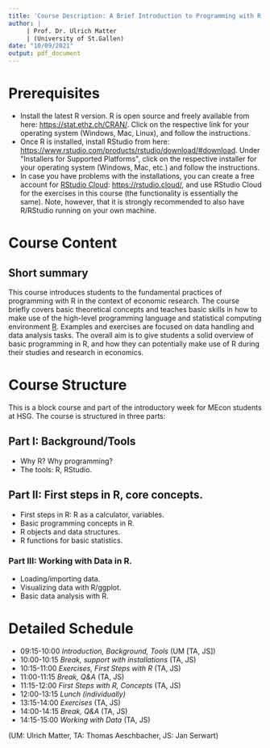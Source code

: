 ```yaml
---
title: 'Course Description: A Brief Introduction to Programming with R'
author: |
     | Prof. Dr. Ulrich Matter
     | (University of St.Gallen)
date: "10/09/2021"
output: pdf_document
---
```



# Prerequisites

- Install the latest R version. R is open source and freely available from here: https://stat.ethz.ch/CRAN/. Click on the respective link for your operating system (Windows, Mac, Linux), and follow the instructions.
- Once R is installed, install RStudio from here: https://www.rstudio.com/products/rstudio/download/#download. Under "Installers for Supported Platforms", click on the respective installer for your operating system (Windows, Mac, etc.) and follow the instructions.
- In case you have problems with the installations, you can create a free account for [RStudio Cloud](https://rstudio.cloud/): https://rstudio.cloud/, and use RStudio Cloud for the exercises in this course (the functionality is essentially the same). Note, however, that it is strongly recommended to also have R/RStudio running on your own machine.


# Course Content

## Short summary
This course introduces students to the fundamental practices of programming with R in the context of economic research. The course briefly covers basic theoretical concepts and teaches basic skills in how to make use of the high-level programming language and statistical computing environment [R](https://www.r-project.org/). Examples and exercises are focused on data handling and data analysis tasks. The overall aim is to give students a solid overview of basic programming in R, and how they can potentially make use of R during their studies and research in economics.


# Course Structure
This is a block course and part of the introductory week for MEcon students at HSG. The course is structured in three parts:

## Part I: Background/Tools

 - Why R? Why programming?
 - The tools: R, RStudio.

## Part II: First steps in R, core concepts.

 - First steps in R: R as a calculator, variables.
 - Basic programming concepts in R.
 - R objects and data structures.
 - R functions for basic statistics.

### Part III: Working with Data in R.

 - Loading/importing data.
 - Visualizing data with R/ggplot.
 - Basic data analysis with R.
 
 
# Detailed Schedule
 
- 09:15-10:00 *Introduction, Background, Tools* (UM [TA, JS])
- 10:00-10:15 *Break, support with installations* (TA, JS)
- 10:15-11:00 *Exercises, First Steps with R* (TA, JS)
- 11:00-11:15 *Break, Q&A* (TA, JS)
- 11:15-12:00 *First Steps with R, Concepts* (TA, JS)
- 12:00-13:15 *Lunch (individually)*
- 13:15-14:00 *Exercises* (TA, JS)
- 14:00-14:15 *Break, Q&A* (TA, JS)
- 14:15-15:00 *Working with Data* (TA, JS)

(UM: Ulrich Matter, TA: Thomas Aeschbacher, JS: Jan Serwart)
